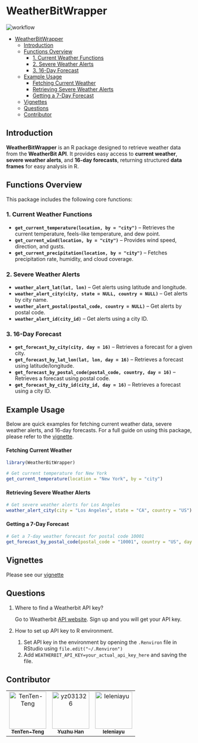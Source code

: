# WeatherBitWrapper
![workflow](https://github.com/TenTen-Teng/WeatherBitRWrapper/actions/workflows/weatherbitrwrapper.yml/badge.svg)

- [WeatherBitWrapper](#weatherbitwrapper)
  - [Introduction](#introduction)
  - [Functions Overview](#functions-overview)
    - [1. Current Weather Functions](#1-current-weather-functions)
    - [2. Severe Weather Alerts](#2-severe-weather-alerts)
    - [3. 16-Day Forecast](#3-16-day-forecast)
  - [Example Usage](#example-usage)
      - [Fetching Current Weather](#fetching-current-weather)
      - [Retrieving Severe Weather Alerts](#retrieving-severe-weather-alerts)
      - [Getting a 7-Day Forecast](#getting-a-7-day-forecast)
  - [Vignettes](#vignettes)
  - [Questions](#questions)
  - [Contributor](#contributor)

## Introduction
**WeatherBitWrapper** is an R package designed to retrieve weather data from the **WeatherBit API**. It provides easy access to **current weather**, **severe weather alerts**, and **16-day forecasts**, returning structured **data frames** for easy analysis in R.

## Functions Overview
This package includes the following core functions:

### 1. Current Weather Functions
- **`get_current_temperature(location, by = "city")`** – Retrieves the current temperature, feels-like temperature, and dew point.
- **`get_current_wind(location, by = "city")`** – Provides wind speed, direction, and gusts.
- **`get_current_precipitation(location, by = "city")`** – Fetches precipitation rate, humidity, and cloud coverage.

### 2. Severe Weather Alerts
- **`weather_alert_lat(lat, lon)`** – Get alerts using latitude and longitude.
- **`weather_alert_city(city, state = NULL, country = NULL)`** – Get alerts by city name.
- **`weather_alert_postal(postal_code, country = NULL)`** – Get alerts by postal code.
- **`weather_alert_id(city_id)`** – Get alerts using a city ID.

### 3. 16-Day Forecast
- **`get_forecast_by_city(city, day = 16)`** – Retrieves a forecast for a given city.
- **`get_forecast_by_lat_lon(lat, lon, day = 16)`** – Retrieves a forecast using latitude/longitude.
- **`get_forecast_by_postal_code(postal_code, country, day = 16)`** – Retrieves a forecast using postal code.
- **`get_forecast_by_city_id(city_id, day = 16)`** – Retrieves a forecast using a city ID.

## Example Usage  
Below are quick examples for fetching current weather data, severe weather alerts, and 16-day forecasts. For a full guide on using this package, please refer to the [vignette](./vignettes/Example.Rmd).

#### Fetching Current Weather
```r
library(WeatherBitWrapper)

# Get current temperature for New York
get_current_temperature(location = "New York", by = "city")
```

#### Retrieving Severe Weather Alerts
```r
# Get severe weather alerts for Los Angeles
weather_alert_city(city = "Los Angeles", state = "CA", country = "US")
```

#### Getting a 7-Day Forecast
```r
# Get a 7-day weather forecast for postal code 10001
get_forecast_by_postal_code(postal_code = "10001", country = "US", day = 16)
```

## Vignettes
Please see our [vignette](./vignettes/Example.Rmd)

## Questions
1. Where to find a Weatherbit API key?

   Go to Weatherbit [API website](https://www.weatherbit.io/). Sign up and you will get your API key.

2. How to set up API key to R environment.

   1. Set API key in the environment by opening the `.Renviron` file in RStudio using `file.edit("~/.Renviron")`
   2. Add `WEATHERBIT_API_KEY=your_actual_api_key_here` and saving the file.
   
## Contributor
<!-- readme: contributors -start -->
<table>
	<tbody>
		<tr>
            <td align="center">
                <a href="https://github.com/TenTen-Teng">
                    <img src="https://avatars.githubusercontent.com/u/18547241?v=4" width="100;" alt="TenTen-Teng"/>
                    <br />
                    <sub><b>TenTen-Teng</b></sub>
                </a>
            </td>
            <td align="center">
                <a href="https://github.com/yz031326">
                    <img src="https://avatars.githubusercontent.com/u/180347465?v=4" width="100;" alt="yz031326"/>
                    <br />
                    <sub><b>Yuzhu Han</b></sub>
                </a>
            </td>
            <td align="center">
                <a href="https://github.com/Ieleniayu">
                    <img src="https://avatars.githubusercontent.com/u/113123777?v=4" width="100;" alt="Ieleniayu"/>
                    <br />
                    <sub><b>Ieleniayu</b></sub>
                </a>
            </td>
		</tr>
	<tbody>
</table>
<!-- readme: contributors -end -->
